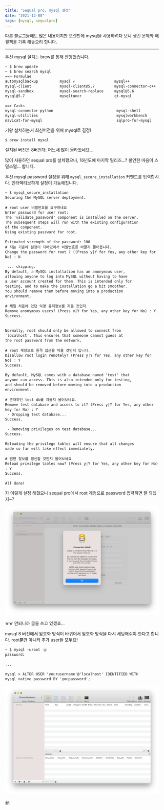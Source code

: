 ```yaml
---
title: "Sequal pro, mysql 설정"
date: "2021-12-08"
tags: [mysql, sequalpro]
---
```


다른 블로그들에도 많은 내용이지만 오랜만에 mysql을 사용하려다 보니 생긴 문제와 해결책을 기록 해놓으려 합니다.

---

우선 mysql 설치는 brew를 통해 진행했습니다.

```shell
~ $ brew update
~ $ brew search mysql
==> Formulae
automysqlbackup          mysql ✔                  mysql++                  mysql-client             mysql-client@5.7         mysql-connector-c++      mysql-sandbox            mysql-search-replace     mysql@5.6                mysql@5.7                mysqltuner               qt-mysql

==> Casks
mysql-connector-python                             mysql-shell                                        mysql-utilities                                    mysqlworkbench                                     navicat-for-mysql                                  sqlpro-for-mysql
```

기왕 설치하는거 최신버전을 위해 mysql로 결정!

```shell
$ brew install mysql
```

설치된 버전은 8버전대. 어느새 많이 올라왔네요...

많이 사용하던 sequal pro를 설치했으나, 16년도에 마지막 릴리즈...? 불안한 마음이 스멀스멀... 합니다.

우선 mysql password 설정을 위해 `mysql_secure_installation` 커멘드를 입력합시다.
인터렉티브하게 설정이 가능해집니다.

```shell
~ $ mysql_secure_installation
Securing the MySQL server deployment.

# root user 비밀번호를 요구하네요
Enter password for user root: 
The 'validate_password' component is installed on the server.
The subsequent steps will run with the existing configuration
of the component.
Using existing password for root.

Estimated strength of the password: 100 
# 저는 기존에 설정이 되어있어서 비밀번호를 바꿀지 물어봅니다.
Change the password for root ? ((Press y|Y for Yes, any other key for No) : N

 ... skipping.
By default, a MySQL installation has an anonymous user,
allowing anyone to log into MySQL without having to have
a user account created for them. This is intended only for
testing, and to make the installation go a bit smoother.
You should remove them before moving into a production
environment.

# 제일 처음에 있던 익명 유저정보를 지울 것인지
Remove anonymous users? (Press y|Y for Yes, any other key for No) : Y
Success.


Normally, root should only be allowed to connect from
'localhost'. This ensures that someone cannot guess at
the root password from the network.

# root 계정으로 원격 접근을 막을 것인지 입니다.
Disallow root login remotely? (Press y|Y for Yes, any other key for No) : Y
Success.

By default, MySQL comes with a database named 'test' that
anyone can access. This is also intended only for testing,
and should be removed before moving into a production
environment.

# 존재하던 test db를 지울지 물어보네요.
Remove test database and access to it? (Press y|Y for Yes, any other key for No) : Y
 - Dropping test database...
Success.

 - Removing privileges on test database...
Success.

Reloading the privilege tables will ensure that all changes
made so far will take effect immediately.

# 권한 정보를 갱신할 것인지 물어보네요
Reload privilege tables now? (Press y|Y for Yes, any other key for No) : Y
Success.

All done! 
```

자 이렇게 설정 해줬으니 sequal pro에서 root 계정으로 password 입력하면 잘 되겠지~?

![error](./error.png)

ㅠㅠ 안되니까 글을 쓰고 있겠죠...

mysql 8 버전에서 암호화 방식이 바뀌어서 암호화 방식을 다시 세팅해줘야 한다고 합니다. root뿐만 아니라 추가 user들 모두요!

```shell
~ $ mysql -uroot -p
password:

...

mysql > ALTER USER 'yourusername'@'localhost' IDENTIFIED WITH mysql_native_password BY 'youpassword';
```

![resolved](./resolved.png)

끝.